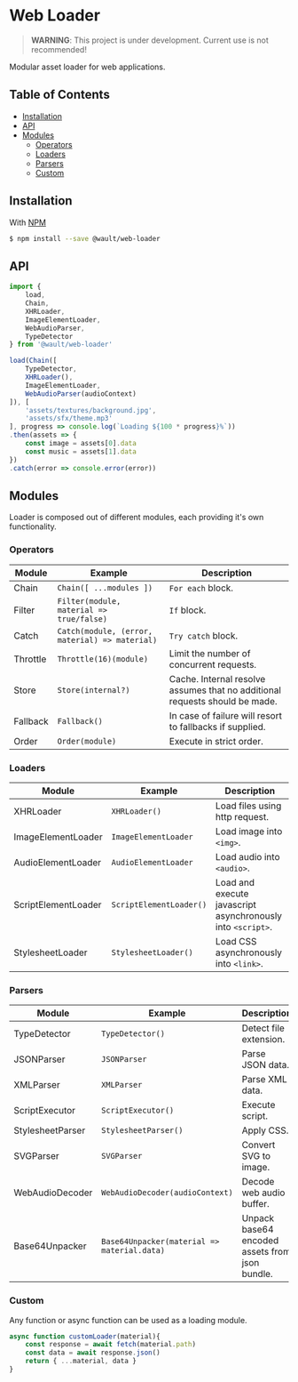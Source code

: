 # Web Loader

> **WARNING**: This project is under development. Current use is not recommended!

Modular asset loader for web applications.

## Table of Contents

- [Installation](#installation)
- [API](#api)
- [Modules](#modules)
  - [Operators](#operators)
  - [Loaders](#loaders)
  - [Parsers](#parsers)
  - [Custom](#custom)

## Installation

With [NPM](https://www.npmjs.com/)
```sh
$ npm install --save @wault/web-loader
```

## API

```javascript
import {
    load,
    Chain,
    XHRLoader,
    ImageElementLoader,
    WebAudioParser,
    TypeDetector
} from '@wault/web-loader'

load(Chain([
    TypeDetector,
    XHRLoader(),
    ImageElementLoader,
    WebAudioParser(audioContext)
]), [
    'assets/textures/background.jpg',
    'assets/sfx/theme.mp3'
], progress => console.log(`Loading ${100 * progress}%`))
.then(assets => {
    const image = assets[0].data
    const music = assets[1].data
})
.catch(error => console.error(error))
```

## Modules
Loader is composed out of different modules, each providing it's own functionality.

### Operators
| Module | Example | Description |
| ------ | ------ | ------ |
| Chain | `Chain([ ...modules ])` | `For each` block. |
| Filter | `Filter(module, material => true/false)` | `If` block. |
| Catch | `Catch(module, (error, material) => material)` | `Try catch` block. |
| Throttle | `Throttle(16)(module)` | Limit the number of concurrent requests. |
| Store | `Store(internal?)` | Cache. Internal resolve assumes that no additional requests should be made. |
| Fallback | `Fallback()` | In case of failure will resort to fallbacks if supplied. |
| Order | `Order(module)` | Execute in strict order. |

### Loaders
| Module | Example | Description |
| ------ | ------ | ------ |
| XHRLoader | `XHRLoader()` | Load files using http request. |
| ImageElementLoader | `ImageElementLoader` | Load image into `<img>`. |
| AudioElementLoader | `AudioElementLoader` | Load audio into `<audio>`. |
| ScriptElementLoader | `ScriptElementLoader()` | Load and execute javascript asynchronously into `<script>`. |
| StylesheetLoader | `StylesheetLoader()` | Load CSS asynchronously into `<link>`. |

### Parsers
| Module | Example | Description |
| ------ | ------ | ------ |
| TypeDetector | `TypeDetector()` | Detect file extension. |
| JSONParser | `JSONParser` | Parse JSON data. |
| XMLParser | `XMLParser` | Parse XML data. |
| ScriptExecutor | `ScriptExecutor()` | Execute script. |
| StylesheetParser | `StylesheetParser()` | Apply CSS. |
| SVGParser | `SVGParser` | Convert SVG to image. |
| WebAudioDecoder | `WebAudioDecoder(audioContext)` | Decode web audio buffer. |
| Base64Unpacker | `Base64Unpacker(material => material.data)` | Unpack base64 encoded assets from json bundle. |

### Custom

Any function or async function can be used as a loading module.
```javascript
async function customLoader(material){
    const response = await fetch(material.path)
    const data = await response.json()
    return { ...material, data }
}
```